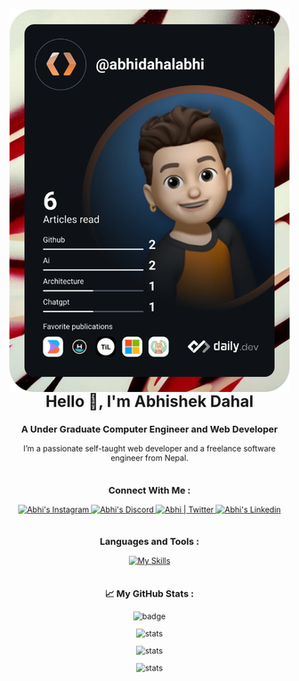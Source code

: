 <div><img src="https://github.com/abhidahal/abhidahal/blob/main/devcard.svg" width="520" alt="abhidahal's Dev Card" align="right"/></div>

<h1 align="center" >Hello 👋, I'm Abhishek Dahal</h1>
<h3 align="center">A Under Graduate Computer Engineer and Web Developer
  
</h3>
<p align="center">I’m a passionate self-taught web developer and a freelance software engineer from Nepal.</p>

# <h3 align="center">Connect With Me :</h3>
<div align="center">
  <a href="https://www.instagram.com/a.b.hi._/">
    <img alt="Abhi's Instagram" width="40px" src="https://raw.githubusercontent.com/hussainweb/hussainweb/main/icons/instagram.png" />
  </a>
  <a href="https://discord.com/invite/GrNXe8UQXC">
    <img alt="Abhi's Discord" width="40px" src="https://raw.githubusercontent.com/peterthehan/peterthehan/master/assets/discord.svg" />
  </a>
  <a href="https://twitter.com/Abhi_B5">
    <img alt="Abhi | Twitter" width="40px" src="https://raw.githubusercontent.com/peterthehan/peterthehan/master/assets/twitter.svg" />
  </a>
  <a href="https://www.linkedin.com/in/abhishek-dahal-475a3b242/">
    <img alt="Abhi's Linkedin" width="40px" src="https://raw.githubusercontent.com/peterthehan/peterthehan/master/assets/linkedin.svg" />
  </a>
</div>

# <h3 align="center">Languages and Tools :</h3>

<div align="center"> 
  
[![My Skills](https://skills.thijs.gg/icons?i=github,git,bash,linux,vscode,neovim,mongodb,express,react,nextjs,nodejs,vite,html,css,js,ts,materialui,figma,c,cpp,py,ableton,vercel,cloudflare,ps,ai,pr,ae,blender,unreal&theme=dark&perline=6)](https://skills.thijs.gg)
</div>
 



# <h3 align="center"> 📈 My GitHub Stats : </h3>

<div align="center">
  
![badge](https://visitor-badge.glitch.me/badge?page_id=abhidahal.abhidahal&left_color=grey&right_color=blue)
</div>



<p align="center"> <img src="https://github-readme-stats.vercel.app/api?username=abhidahal&show_icons=true&theme=transparent" alt="stats" />

<p align="center"><img  src="https://github-readme-streak-stats.herokuapp.com/?user=abhidahal&show_icons=true&theme=dark" alt="stats" /></p>

<p align="center"><img  src="https://github-readme-stats.vercel.app/api/top-langs?username=abhidahal&show_icons=true&theme=transparent&locale=en&layout=compact" alt="stats" /></p>
